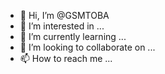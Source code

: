 - 👋 Hi, I’m @GSMTOBA
- 👀 I’m interested in ...
- 🌱 I’m currently learning ...
- 💞️ I’m looking to collaborate on ...
- 📫 How to reach me ...

<!---
GSMTOBA/GSMTOBA is a ✨ special ✨ repository because its `README.md` (this file) appears on your GitHub profile.
You can click the Preview link to take a look at your changes.
--->
